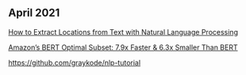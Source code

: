 ## April 2021

[How to Extract Locations from Text with Natural Language Processing](https://medium.com/spatial-data-science/how-to-extract-locations-from-text-with-natural-language-processing-9b77035b3ea4)

[Amazon’s BERT Optimal Subset: 7.9x Faster & 6.3x Smaller Than BERT](https://medium.com/syncedreview/amazons-bert-optimal-subset-7-9x-faster-6-3x-smaller-than-bert-10323e4538e9)

https://github.com/graykode/nlp-tutorial
